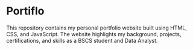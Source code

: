 # Portiflo
This repository contains my personal portfolio website built using HTML, CSS, and JavaScript.   The website highlights my background, projects, certifications, and skills as a BSCS student and Data Analyst.  
